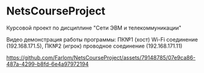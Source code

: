 # NetsCourseProject
Курсовой проект по дисциплине "Сети ЭВМ и телекоммуникации"


Видео демонстрация работы программы: ПК№1 (хост) Wi-Fi соединение (192.168.171.5), ПК№2 (игрок) проводное соединение (192.168.171.11)


https://github.com/Farlom/NetsCourseProject/assets/79148785/07e9ca86-487a-4299-b8fd-6e4a97972194

